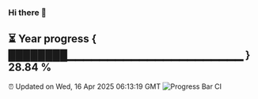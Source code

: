 ### Hi there 👋
⏳ Year progress { ████████▁▁▁▁▁▁▁▁▁▁▁▁▁▁▁▁▁▁▁▁▁▁ } 28.84 %
---
⏰ Updated on Wed, 16 Apr 2025 06:13:19 GMT
![Progress Bar CI](https://github.com/Moyi321/Moyi321/workflows/Progress%20Bar%20CI/badge.svg)
